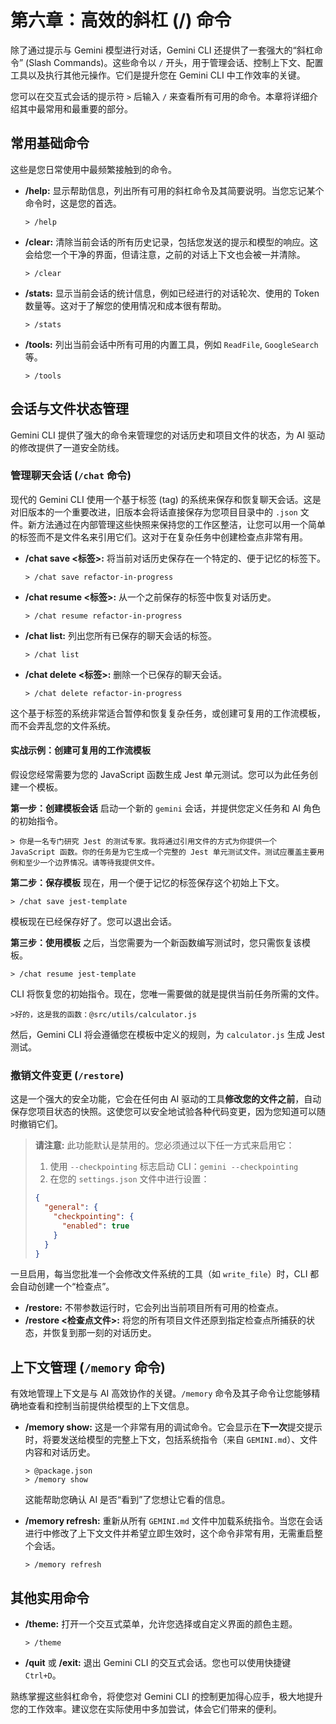 # 第六章：高效的斜杠 (/) 命令

除了通过提示与 Gemini 模型进行对话，Gemini CLI 还提供了一套强大的“斜杠命令” (Slash Commands)。这些命令以 `/` 开头，用于管理会话、控制上下文、配置工具以及执行其他元操作。它们是提升您在 Gemini CLI 中工作效率的关键。

您可以在交互式会话的提示符 `>` 后输入 `/` 来查看所有可用的命令。本章将详细介绍其中最常用和最重要的部分。

## 常用基础命令

这些是您日常使用中最频繁接触到的命令。

*   **/help:** 显示帮助信息，列出所有可用的斜杠命令及其简要说明。当您忘记某个命令时，这是您的首选。
    ```
    > /help
    ```

*   **/clear:** 清除当前会话的所有历史记录，包括您发送的提示和模型的响应。这会给您一个干净的界面，但请注意，之前的对话上下文也会被一并清除。
    ```
    > /clear
    ```

*   **/stats:** 显示当前会话的统计信息，例如已经进行的对话轮次、使用的 Token 数量等。这对于了解您的使用情况和成本很有帮助。
    ```
    > /stats
    ```

*   **/tools:** 列出当前会话中所有可用的内置工具，例如 `ReadFile`, `GoogleSearch` 等。
    ```
    > /tools
    ```

## 会话与文件状态管理

Gemini CLI 提供了强大的命令来管理您的对话历史和项目文件的状态，为 AI 驱动的修改提供了一道安全防线。

### 管理聊天会话 (`/chat` 命令)

现代的 Gemini CLI 使用一个基于标签 (tag) 的系统来保存和恢复聊天会话。这是对旧版本的一个重要改进，旧版本会将话直接保存为您项目目录中的 `.json` 文件。新方法通过在内部管理这些快照来保持您的工作区整洁，让您可以用一个简单的标签而不是文件名来引用它们。这对于在复杂任务中创建检查点非常有用。

*   **/chat save <标签>:** 将当前对话历史保存在一个特定的、便于记忆的标签下。
    ```
    > /chat save refactor-in-progress
    ```
*   **/chat resume <标签>:** 从一个之前保存的标签中恢复对话历史。
    ```
    > /chat resume refactor-in-progress
    ```
*   **/chat list:** 列出您所有已保存的聊天会话的标签。
    ```
    > /chat list
    ```
*   **/chat delete <标签>:** 删除一个已保存的聊天会话。
    ```
    > /chat delete refactor-in-progress
    ```
这个基于标签的系统非常适合暂停和恢复复杂任务，或创建可复用的工作流模板，而不会弄乱您的文件系统。

#### 实战示例：创建可复用的工作流模板
假设您经常需要为您的 JavaScript 函数生成 Jest 单元测试。您可以为此任务创建一个模板。

**第一步：创建模板会话**
启动一个新的 `gemini` 会话，并提供您定义任务和 AI 角色的初始指令。
```
> 你是一名专门研究 Jest 的测试专家。我将通过引用文件的方式为你提供一个 JavaScript 函数。你的任务是为它生成一个完整的 Jest 单元测试文件。测试应覆盖主要用例和至少一个边界情况。请等待我提供文件。
```

**第二步：保存模板**
现在，用一个便于记忆的标签保存这个初始上下文。
```
> /chat save jest-template
```
模板现在已经保存好了。您可以退出会话。

**第三步：使用模板**
之后，当您需要为一个新函数编写测试时，您只需恢复该模板。
```
> /chat resume jest-template
```
CLI 将恢复您的初始指令。现在，您唯一需要做的就是提供当前任务所需的文件。
```
>好的，这是我的函数：@src/utils/calculator.js
```
然后，Gemini CLI 将会遵循您在模板中定义的规则，为 `calculator.js` 生成 Jest 测试。

### 撤销文件变更 (`/restore`)

这是一个强大的安全功能，它会在任何由 AI 驱动的工具**修改您的文件之前**，自动保存您项目状态的快照。这使您可以安全地试验各种代码变更，因为您知道可以随时撤销它们。

> **请注意:** 此功能默认是禁用的。您必须通过以下任一方式来启用它：
> 1.  使用 `--checkpointing` 标志启动 CLI：`gemini --checkpointing`
> 2.  在您的 `settings.json` 文件中进行设置：
> ```json
> {
>   "general": {
>     "checkpointing": {
>       "enabled": true
>     }
>   }
> }
> ```

一旦启用，每当您批准一个会修改文件系统的工具（如 `write_file`）时，CLI 都会自动创建一个“检查点”。

*   **/restore:** 不带参数运行时，它会列出当前项目所有可用的检查点。
*   **/restore <检查点文件>:** 将您的所有项目文件还原到指定检查点所捕获的状态，并恢复到那一刻的对话历史。
## 上下文管理 (`/memory` 命令)

有效地管理上下文是与 AI 高效协作的关键。`/memory` 命令及其子命令让您能够精确地查看和控制当前提供给模型的上下文信息。

*   **/memory show:** 这是一个非常有用的调试命令。它会显示在**下一次**提交提示时，将要发送给模型的完整上下文，包括系统指令（来自 `GEMINI.md`）、文件内容和对话历史。
    ```
    > @package.json
    > /memory show
    ```
    这能帮助您确认 AI 是否“看到”了您想让它看的信息。

*   **/memory refresh:** 重新从所有 `GEMINI.md` 文件中加载系统指令。当您在会话进行中修改了上下文文件并希望立即生效时，这个命令非常有用，无需重启整个会话。
    ```
    > /memory refresh
    ```

## 其他实用命令

*   **/theme:** 打开一个交互式菜单，允许您选择或自定义界面的颜色主题。
    ```
    > /theme
    ```

*   **/quit** 或 **/exit:** 退出 Gemini CLI 的交互式会话。您也可以使用快捷键 `Ctrl+D`。

熟练掌握这些斜杠命令，将使您对 Gemini CLI 的控制更加得心应手，极大地提升您的工作效率。建议您在实际使用中多加尝试，体会它们带来的便利。
